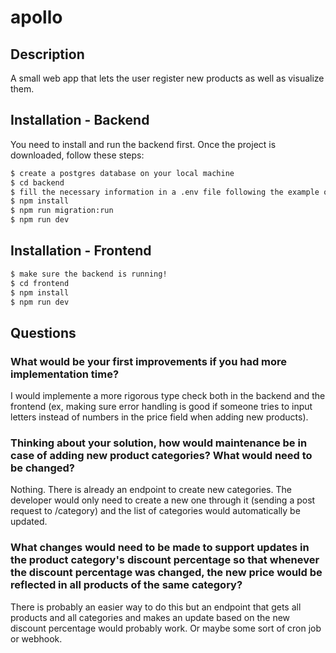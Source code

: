# apollo

## Description

A small web app that lets the user register new products as well as visualize them.

## Installation - Backend

You need to install and run the backend first. Once the project is downloaded, follow these steps:

```bash
$ create a postgres database on your local machine
$ cd backend
$ fill the necessary information in a .env file following the example of env-teste
$ npm install
$ npm run migration:run
$ npm run dev
```

## Installation - Frontend

```bash
$ make sure the backend is running!
$ cd frontend
$ npm install
$ npm run dev
```

## Questions

### What would be your first improvements if you had more implementation time?

I would implemente a more rigorous type check both in the backend and the frontend (ex, making sure error handling is good if someone tries to input letters instead of numbers in the price field when adding new products).

### Thinking about your solution, how would maintenance be in case of adding new product categories? What would need to be changed?

Nothing. There is already an endpoint to create new categories. The developer would only need to create a new one through it (sending a post request to /category) and the list of categories would automatically be updated.

### What changes would need to be made to support updates in the product category's discount percentage so that whenever the discount percentage was changed, the new price would be reflected in all products of the same category?

There is probably an easier way to do this but an endpoint that gets all products and all categories and makes an update based on the new discount percentage would probably work. Or maybe some sort of cron job or webhook.
